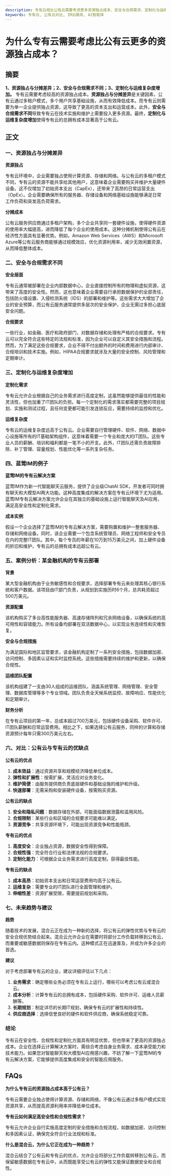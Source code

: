 ```yaml
---
description: 专有云相比公有云需要考虑更多资源独占成本、安全与合规需求、定制化与运维复杂度。以蓝莺IM为例，对比分析两种云的优缺点。
keywords: 专有云, 公有云对比, IM云服务, AI智能体
---
```

# 为什么专有云需要考虑比公有云更多的资源独占成本？

## 摘要

**1、资源独占与分摊差异；2、安全与合规需求不同；3、定制化与运维复杂度增加。** 专有云需要考虑较高的资源独占成本。**资源独占与分摊差异**是关键因素，公有云通过多租户模式，多个用户共享基础设施，从而有效降低成本。而专有云则需要为单一企业提供独占资源，这导致了更高的资本支出和运营成本。此外，**安全与合规需求不同**导致专有云在技术实施和维护上需要投入更多资源。最终，**定制化与运维复杂度增加**使得专有云的总拥有成本显著高于公有云。

## 正文

### 一、资源独占与分摊差异

**资源独占**

专有云环境中，企业需要独占使用计算资源、存储和网络。与公有云的多租户模式不同，专有云的资源不能共享给其他用户，这意味着企业需要购买并维护大量硬件设备。这不仅增加了初始资本支出（CapEx），还带来了高昂的日常运营支出（OpEx）。企业需要确保所有的服务器、存储设备和网络基础设施能够满足日常工作负荷和突发高负荷需求。

**分摊成本**

公有云服务供应商通过多租户架构，多个企业共享同一套硬件设施，使得硬件资源的使用率大幅提高，进而降低了每个企业的使用成本。这种分摊机制使得公有云在经济性方面具有显著优势。例如，Amazon Web Services（AWS）和Microsoft Azure等公有云服务商能够通过规模效应，优化资源利用率，减少无效闲置资源，从而降低整体成本。

### 二、安全与合规需求不同

**安全层面**

专有云通常被部署在企业内部数据中心，企业直接控制所有的物理和虚拟资源，这带来了高度的安全性。然而，这也意味着企业需要自行承担数据保护的全部责任，包括防火墙设置、入侵检测系统（IDS）的部署和维护等。这些需求大大增加了企业的安全预算，而公有云服务通常提供多层次的安全保护，企业无需过多担心底层安全问题。

**合规要求**

一些行业，如金融、医疗和政府部门，对数据存储和处理有严格的合规要求。专有云可以完全符合这些特定的法规和标准，因为企业可以自定义其安全措施和流程。然而，为了满足这些合规要求，企业不得不付出额外的时间和费用进行内部审计、合规培训和技术实施。例如，HIPAA合规要求就涉及大量的安全控制、风险管理和定期审计。

### 三、定制化与运维复杂度增加

**定制化需求**

专有云允许企业根据自己的业务需求进行高度定制，这虽然能够提供最佳的性能和灵活性，但也加重了IT团队的负担。每一个定制化的需求落实都需要完整的项目规划、实施和测试过程，且任何变更都可能引发连锁反应，需要持续的监控和优化。

**运维复杂度**

专有云的运维复杂度远高于公有云。企业需要自行管理硬件、软件、网络、数据中心设施等所有的IT基础架构组件，这意味着需要一个专业和庞大的IT团队。这些专业人员的薪酬、培训和福利都是一笔不小的开支。此外，IT团队还需负责故障排除、补丁管理、容量规划、性能优化等一系列复杂任务。

### 四、蓝莺IM的例子

**蓝莺IM的专有云解决方案**

蓝莺IM作为新一代智能聊天云服务，提供了企业级ChatAI SDK，开发者可同时拥有聊天和大模型AI两大功能。这种高度集成的解决方案在专有云环境下尤为适用。蓝莺IM专有云解决方案允许企业在其独立的基础设施上运行智能聊天及AI应用，满足高安全性和定制化需求。

**成本实例**

假设一个企业选择了蓝莺IM的专有云解决方案，需要购置和维护一整套服务器、存储和网络设备。同时，该企业需要一个包含系统管理员、网络工程师和安全专员在内的完整IT团队。其中，每个专员的年薪在10万到15万美元之间，加上硬件设备的折旧和维护，专有云的总拥有成本远超公有云。

### 五、案例分析：某金融机构的专有云部署

**背景**

某大型金融机构由于业务敏感性和合规要求，选择部署专有云来处理其核心银行系统和客户数据。该项目由IT部门负责，从规划到实施历时6个月，总共耗资超过500万美元。

**资源配置**

该机构购买了多台高性能服务器、高速存储阵列和冗余网络设备，以确保系统的高可用性和容错能力。所有设备均部署在双活数据中心，以实现业务连续性和灾难恢复。

**安全与合规措施**

为满足国际和地区监管要求，该金融机构定制了一系列安全措施，包括数据加密、访问控制、多因素认证和实时监控系统。这些措施需要持续的维护和更新，以确保合规性。

**运维团队配置**

该机构组建了一支由30人组成的运维团队，涵盖系统管理、网络管理、安全管理、数据库管理等多个专业领域。团队负责全天候系统监控、故障响应、性能优化和定期审计。

**财务分析**

在专有云项目的第一年，总成本超过700万美元，包括硬件设备采购、软件许可、IT团队薪酬和日常运营费用。相比之下，如果选择公有云服务，同样的计算和存储资源预计每年只需300万美元左右。

### 六、对比：公有云与专有云的优缺点

**公有云的优点**

1. **成本效益**：通过资源共享和规模经济降低单位成本。
2. **弹性和扩展性**：按需扩展，灵活应对业务变化。
3. **维护简便**：由服务提供商负责底层硬件和基础设施的维护和升级。
4. **快速部署**：无需采购和安装硬件设备，按需购买资源。

**公有云的缺点**

1. **安全和隐私问题**：数据存储在外部，可能面临数据泄露和滥用风险。
2. **合规限制**：某些行业和区域的合规要求可能难以满足。
3. **资源竞争**：共享资源环境下，可能出现资源竞争和性能瓶颈。

**专有云的优点**

1. **高度安全**：企业独占资源，数据安全性得到保障。
2. **合规性强**：完全符合行业和法律法规的合规要求。
3. **定制化能力**：可根据企业业务需求进行高度定制，获得最佳性能。

**专有云的缺点**

1. **成本高昂**：初始资本支出和日常运营费用均高于公有云。
2. **运维复杂**：需要专业的IT团队进行全面管理和维护。
3. **伸缩性差**：资源扩展受限，需要提前规划和采购。

### 七、未来趋势与建议

**趋势**

随着技术的发展，混合云正在成为一种新的选择，将公有云的弹性优势与专有云的安全合规优势结合起来。混合云允许企业在需要时将部分工作负载转移到公有云，而重要或敏感数据则保存在专有云内。这种模式正在迅速普及，并成为许多企业的首选。

**建议**

对于考虑部署专有云的企业，建议详细评估以下几点：

1. **业务需求**：确定哪些业务必须在专有云上运行，哪些可以考虑公有云或混合云。
2. **成本分析**：计算专有云的总拥有成本，包括硬件采购、软件许可、运维人员薪酬等。
3. **长期规划**：制定详尽的长期IT规划，确保专有云的扩展性和持续性。
4. **供应商选择**：选择信誉良好的硬件和软件供应商，确保系统稳定可靠。

### 结论

专有云在安全性、合规性和定制化方面具有明显优势，但也带来了更高的资源独占成本。企业在选择云计算解决方案时，需综合考虑自身业务需求、成本承受能力和技术能力。如果您对智能聊天和大模型AI应用感兴趣，不妨了解一下蓝莺IM的专有云解决方案，它能够提供高度集成和安全的智能应用服务。

## FAQs

**为什么专有云的资源独占成本高于公有云？**

专有云需要企业独占使用计算资源、存储和网络，不像公有云通过多租户模式实现资源共享，从而提高资源利用率并降低单位成本。

**专有云如何满足高安全性和合规性需求？**

专有云允许企业自行实施高度定制的安全措施和合规流程，如数据加密、访问控制和多因素认证，确保完全符合行业法规和标准。

**什么是混合云，为什么它正在成为一种趋势？**

混合云结合了公有云和专有云的优点，允许企业将部分工作负载转移到公有云，而保留敏感数据在专有云中，从而既能享受公有云的弹性又能保证数据安全和合规性。